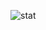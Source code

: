 ![stat](https://github-readme-stats.vercel.app/api?username=EgorChernov37a&show_icons=true&theme=radical)
